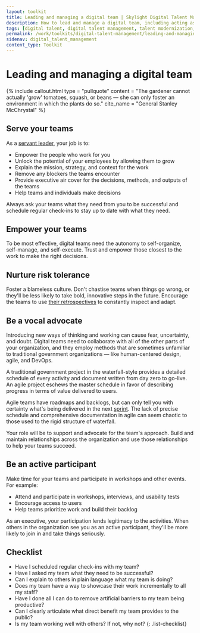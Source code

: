 ```yaml
---
layout: toolkit
title: Leading and managing a digital team | Skylight Digital Talent Management Handbook
description: How to lead and manage a digital team, including acting as a servant leader and empowering your team to perform the work.
tags: [digital talent, digital talent management, talent modernization, guide]
permalink: /work/toolkits/digital-talent-management/leading-and-managing-a-digital-team/
sidenav: digital_talent_management
content_type: Toolkit
---
```


# Leading and managing a digital team

{% include callout.html
  type = "pullquote"
  content = "The gardener cannot actually 'grow' tomatoes, squash, or beans — she can only foster an environment in which the plants do so."
  cite_name = "General Stanley McChrystal"
%}

## Serve your teams

As a [servant leader](https://www.shrm.org/resourcesandtools/hr-topics/organizational-and-employee-development/pages/the-art-of-servant-leadership.aspx), your job is to:

- Empower the people who work for you
- Unlock the potential of your employees by allowing them to grow
- Explain the mission, strategy, and context for the work
- Remove any blockers the teams encounter
- Provide executive air cover for the decisions, methods, and outputs of the teams
- Help teams and individuals make decisions

Always ask your teams what they need from you to be successful and schedule regular check-ins to stay up to date with what they need.

## Empower your teams

To be most effective, digital teams need the autonomy to self-organize, self-manage, and self-execute. Trust and empower those closest to the work to make the right decisions.

## Nurture risk tolerance

Foster a blameless culture. Don't chastise teams when things go wrong, or they'll be less likely to take bold, innovative steps in the future. Encourage the teams to use [their retrospectives](https://www.scrum.org/resources/what-is-a-sprint-retrospective) to constantly inspect and adapt.

## Be a vocal advocate

Introducing new ways of thinking and working can cause fear, uncertainty, and doubt. Digital teams need to collaborate with all of the other parts of your organization, and they employ methods that are sometimes unfamiliar to traditional government organizations — like human-centered design, agile, and DevOps.

A traditional government project in the waterfall-style provides a detailed schedule of every activity and document written from day zero to go-live. An agile project eschews the master schedule in favor of describing progress in terms of value delivered to users.

Agile teams have roadmaps and backlogs, but can only tell you with certainty what's being delivered in the next [sprint](https://en.wikipedia.org/wiki/Scrum_Sprint). The lack of precise schedule and comprehensive documentation in agile can seem chaotic to those used to the rigid structure of waterfall.

Your role will be to support and advocate for the team's approach. Build and maintain relationships across the organization and use those relationships to help your teams succeed.

## Be an active participant

Make time for your teams and participate in workshops and other events. For example:

- Attend and participate in workshops, interviews, and usability tests
- Encourage access to users
- Help teams prioritize work and build their backlog

As an executive, your participation lends legitimacy to the activities. When others in the organization see you as an active participant, they'll be more likely to join in and take things seriously.

## Checklist

- Have I scheduled regular check-ins with my team?
- Have I asked my team what they need to be successful?
- Can I explain to others in plain language what my team is doing?
- Does my team have a way to showcase their work incrementally to all my staff?
- Have I done all I can do to remove artificial barriers to my team being productive?
- Can I clearly articulate what direct benefit my team provides to the public?
- Is my team working well with others? If not, why not?
{: .list-checklist}
